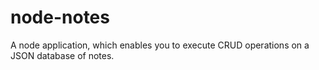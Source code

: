 # node-notes
A node application, which enables you to execute CRUD operations on a JSON database of notes.
